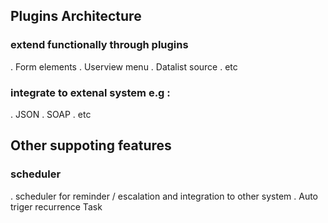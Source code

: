 ## Plugins Architecture 

### extend 	functionally through plugins 
. Form elements
. Userview menu 
. Datalist source 
. etc 

### integrate to extenal system e.g :
. JSON 
. SOAP
. etc

## Other suppoting features 

### scheduler 
. scheduler for reminder / escalation and integration to other system
. Auto triger recurrence Task